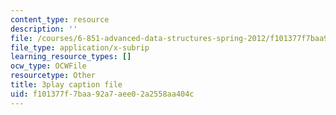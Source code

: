 ```yaml
---
content_type: resource
description: ''
file: /courses/6-851-advanced-data-structures-spring-2012/f101377f7baa92a7aee02a2558aa404c_L7ywsci9ujo.srt
file_type: application/x-subrip
learning_resource_types: []
ocw_type: OCWFile
resourcetype: Other
title: 3play caption file
uid: f101377f-7baa-92a7-aee0-2a2558aa404c
---
```

